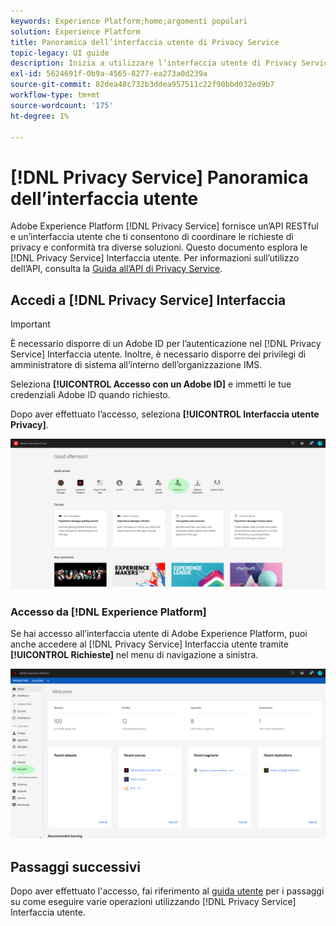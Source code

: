 ```yaml
---
keywords: Experience Platform;home;argomenti popolari
solution: Experience Platform
title: Panoramica dell’interfaccia utente di Privacy Service
topic-legacy: UI guide
description: Inizia a utilizzare l’interfaccia utente di Privacy Service per coordinare e monitorare le richieste di privacy in diverse applicazioni Experience Cloud.
exl-id: 5624691f-0b9a-4565-8277-ea273a0d239a
source-git-commit: 82dea48c732b3ddea957511c22f90bbd032ed9b7
workflow-type: tm+mt
source-wordcount: '175'
ht-degree: 1%

---
```


# [!DNL Privacy Service] Panoramica dell’interfaccia utente

Adobe Experience Platform [!DNL Privacy Service] fornisce un’API RESTful e un’interfaccia utente che ti consentono di coordinare le richieste di privacy e conformità tra diverse soluzioni. Questo documento esplora le [!DNL Privacy Service] Interfaccia utente. Per informazioni sull’utilizzo dell’API, consulta la [Guida all’API di Privacy Service](../api/overview.md).

## Accedi a [!DNL Privacy Service] Interfaccia

>[!IMPORTANT]
>
>È necessario disporre di un Adobe ID per l’autenticazione nel [!DNL Privacy Service] Interfaccia utente. Inoltre, è necessario disporre dei privilegi di amministratore di sistema all’interno dell’organizzazione IMS.

Seleziona **[!UICONTROL Accesso con un Adobe ID]** e immetti le tue credenziali Adobe ID quando richiesto.

Dopo aver effettuato l’accesso, seleziona **[!UICONTROL Interfaccia utente Privacy]**.

![](../images/ui-overview/quick-access.png)

### Accesso da [!DNL Experience Platform]

Se hai accesso all’interfaccia utente di Adobe Experience Platform, puoi anche accedere al [!DNL Privacy Service] Interfaccia utente tramite **[!UICONTROL Richieste]** nel menu di navigazione a sinistra.

![](../images/ui-overview/platform.png)

## Passaggi successivi

Dopo aver effettuato l&#39;accesso, fai riferimento al [guida utente](user-guide.md) per i passaggi su come eseguire varie operazioni utilizzando [!DNL Privacy Service] Interfaccia utente.
